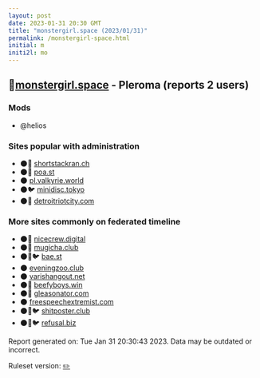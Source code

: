 ```yaml
---
layout: post
date: 2023-01-31 20:30 GMT
title: "monstergirl.space (2023/01/31)"
permalink: /monstergirl-space.html
initial: m
initi2l: mo
---
```


## 🐘[monstergirl.space](https://monstergirl.space) - Pleroma (reports 2 users)

### Mods
 * @helios

### Sites popular with administration

* 🌑🧸 [shortstackran.ch](/shortstackran-ch.html)
* 🌑🧸 [poa.st](/poa-st.html)
* 🌑 [pl.valkyrie.world](/pl-valkyrie-world.html)
* 🌑🐦 [minidisc.tokyo](/minidisc-tokyo.html)
* 🌑🧸 [detroitriotcity.com](/detroitriotcity-com.html)

### More sites commonly on federated timeline

* 🌑🧸 [nicecrew.digital](/nicecrew-digital.html)
* 🌑🧸 [mugicha.club](/mugicha-club.html)
* 🌑🧸🐦 [bae.st](/bae-st.html)
* 🌑 [eveningzoo.club](/eveningzoo-club.html)
* 🌑 [varishangout.net](/varishangout-net.html)
* 🌑🧸 [beefyboys.win](/beefyboys-win.html)
* 🌑🧸 [gleasonator.com](/gleasonator-com.html)
* 🌑 [freespeechextremist.com](/freespeechextremist-com.html)
* 🌑🧸🐦 [shitposter.club](/shitposter-club.html)
* 🌑🧸🐦 [refusal.biz](/refusal-biz.html)

Report generated on: Tue Jan 31 20:30:43 2023. Data may be outdated or incorrect.

Ruleset version: [✏️](/version-pencil)
